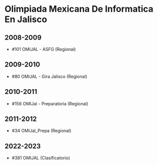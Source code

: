 # Olimpiada Mexicana De Informatica En Jalisco

## 2008-2009

- #101 OMIJAL - ASFG (Regional)

## 2009-2010

- #80 OMIJAL - Gira Jalisco (Regional)

## 2010-2011

- #156 OMIJal - Preparatoria (Regional)

## 2011-2012

- #34 OMIJal_Prepa (Regional)

## 2022-2023

- #381 OMIJAL (Clasificatorio)


